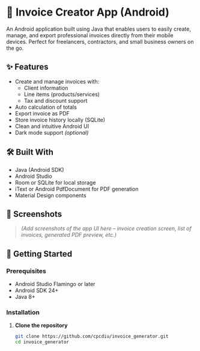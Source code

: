 # 📱 Invoice Creator App (Android)

An Android application built using Java that enables users to easily create, manage, and export professional invoices directly from their mobile devices. Perfect for freelancers, contractors, and small business owners on the go.

## ✨ Features

- Create and manage invoices with:
    - Client information
    - Line items (products/services)
    - Tax and discount support
- Auto calculation of totals
- Export invoice as PDF
- Store invoice history locally (SQLite)
- Clean and intuitive Android UI
- Dark mode support *(optional)*

## 🛠️ Built With

- Java (Android SDK)
- Android Studio
- Room or SQLite for local storage
- iText or Android PdfDocument for PDF generation
- Material Design components

## 📱 Screenshots

> *(Add screenshots of the app UI here – invoice creation screen, list of invoices, generated PDF preview, etc.)*

## 🚀 Getting Started

### Prerequisites

- Android Studio Flamingo or later
- Android SDK 24+
- Java 8+

### Installation

1. **Clone the repository**
   ```bash
   git clone https://github.com/cpcdiu/invoice_generator.git
   cd invoice_generator
